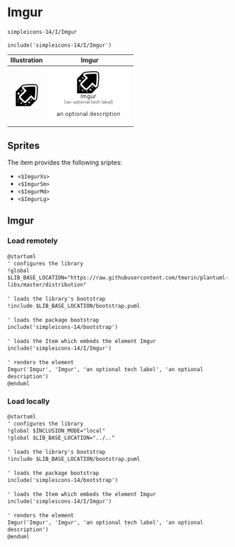 # Imgur


```text
simpleicons-14/I/Imgur
```

```text
include('simpleicons-14/I/Imgur')
```



| Illustration | Imgur |
| :---: | :---: |
| ![illustration for Illustration](../../simpleicons-14/I/Imgur.png) | ![illustration for Imgur](../../simpleicons-14/I/Imgur.Local.png) |



## Sprites
The item provides the following sriptes:

- `<$ImgurXs>`
- `<$ImgurSm>`
- `<$ImgurMd>`
- `<$ImgurLg>`





## Imgur

### Load remotely
```plantuml
@startuml
' configures the library
!global $LIB_BASE_LOCATION="https://raw.githubusercontent.com/tmorin/plantuml-libs/master/distribution"

' loads the library's bootstrap
!include $LIB_BASE_LOCATION/bootstrap.puml

' loads the package bootstrap
include('simpleicons-14/bootstrap')

' loads the Item which embeds the element Imgur
include('simpleicons-14/I/Imgur')

' renders the element
Imgur('Imgur', 'Imgur', 'an optional tech label', 'an optional description')
@enduml
```

### Load locally
```plantuml
@startuml
' configures the library
!global $INCLUSION_MODE="local"
!global $LIB_BASE_LOCATION="../.."

' loads the library's bootstrap
!include $LIB_BASE_LOCATION/bootstrap.puml

' loads the package bootstrap
include('simpleicons-14/bootstrap')

' loads the Item which embeds the element Imgur
include('simpleicons-14/I/Imgur')

' renders the element
Imgur('Imgur', 'Imgur', 'an optional tech label', 'an optional description')
@enduml
```

